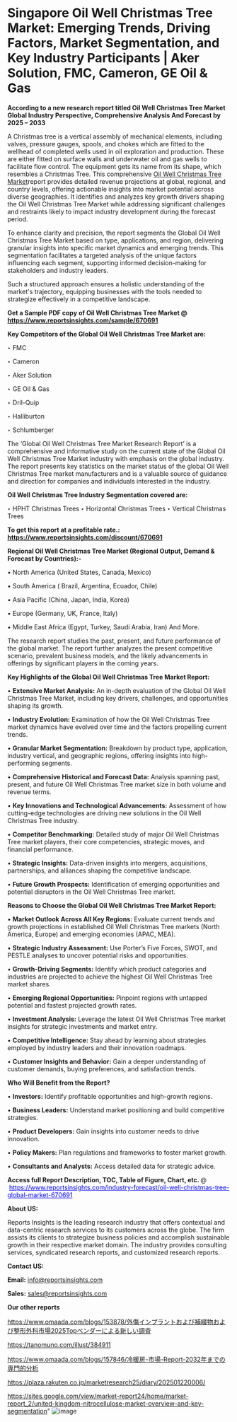 # Singapore Oil Well Christmas Tree Market: Emerging Trends, Driving Factors, Market Segmentation, and Key Industry Participants | Aker Solution, FMC, Cameron, GE Oil & Gas

<strong>According to a new research report titled Oil Well Christmas Tree Market Global Industry Perspective, Comprehensive Analysis And Forecast by 2025 – 2033</strong>

A Christmas tree is a vertical assembly of mechanical elements, including valves, pressure gauges, spools, and chokes which are fitted to the wellhead of completed wells used in oil exploration and production. These are either fitted on surface walls and underwater oil and gas wells to facilitate flow control. The equipment gets its name from its shape, which resembles a Christmas Tree. This comprehensive <a href=https://www.reportsinsights.com/sample/670691>Oil Well Christmas Tree Market</a>report provides detailed revenue projections at global, regional, and country levels, offering actionable insights into market potential across diverse geographies. It identifies and analyzes key growth drivers shaping the Oil Well Christmas Tree Market while addressing significant challenges and restraints likely to impact industry development during the forecast period.

To enhance clarity and precision, the report segments the Global Oil Well Christmas Tree Market based on type, applications, and region, delivering granular insights into specific market dynamics and emerging trends. This segmentation facilitates a targeted analysis of the unique factors influencing each segment, supporting informed decision-making for stakeholders and industry leaders.

Such a structured approach ensures a holistic understanding of the market's trajectory, equipping businesses with the tools needed to strategize effectively in a competitive landscape.

<strong>Get a Sample PDF copy of Oil Well Christmas Tree Market </strong><strong>@<a href=https://www.reportsinsights.com/sample/670691 style=color:#0000ff;> https://www.reportsinsights.com/sample/670691</a></strong></font>

<strong>Key Competitors of the Global Oil Well Christmas Tree Market are:</strong>

‣ FMC

‣ Cameron

‣ Aker Solution

‣ GE Oil & Gas

‣ Dril-Quip

‣ Halliburton

‣ Schlumberger

The ‘Global Oil Well Christmas Tree Market Research Report’ is a comprehensive and informative study on the current state of the Global Oil Well Christmas Tree Market industry with emphasis on the global industry. The report presents key statistics on the market status of the global Oil Well Christmas Tree market manufacturers and is a valuable source of guidance and direction for companies and individuals interested in the industry.

<strong>Oil Well Christmas Tree Industry Segmentation covered are:</strong>

‣ HPHT Christmas Trees
‣ Horizontal Christmas Trees
‣ Vertical Christmas Trees

<strong>To get this report at a profitable rate.: <a href=https://www.reportsinsights.com/discount/670691 style=color:#0000ff;>https://www.reportsinsights.com/discount/670691</a></strong></font>

<strong>Regional Oil Well Christmas Tree Market (Regional Output, Demand &amp; Forecast by Countries):-</strong>

• North America (United States, Canada, Mexico)

• South America ( Brazil, Argentina, Ecuador, Chile)

• Asia Pacific (China, Japan, India, Korea)

• Europe (Germany, UK, France, Italy)

• Middle East Africa (Egypt, Turkey, Saudi Arabia, Iran) And More.

The research report studies the past, present, and future performance of the global market. The report further analyzes the present competitive scenario, prevalent business models, and the likely advancements in offerings by significant players in the coming years.

<strong>Key Highlights of the Global Oil Well Christmas Tree Market Report:</strong>

• <strong>Extensive Market Analysis:</strong> An in-depth evaluation of the Global Oil Well Christmas Tree Market, including key drivers, challenges, and opportunities shaping its growth.

• <strong>Industry Evolution:</strong> Examination of how the Oil Well Christmas Tree market dynamics have evolved over time and the factors propelling current trends.

• <strong>Granular Market Segmentation:</strong> Breakdown by product type, application, industry vertical, and geographic regions, offering insights into high-performing segments.

• <strong>Comprehensive Historical and Forecast Data:</strong> Analysis spanning past, present, and future Oil Well Christmas Tree market size in both volume and revenue terms.

• <strong>Key Innovations and Technological Advancements:</strong> Assessment of how cutting-edge technologies are driving new solutions in the Oil Well Christmas Tree industry.

• <strong>Competitor Benchmarking:</strong> Detailed study of major Oil Well Christmas Tree market players, their core competencies, strategic moves, and financial performance.

• <strong>Strategic Insights:</strong> Data-driven insights into mergers, acquisitions, partnerships, and alliances shaping the competitive landscape.

• <strong>Future Growth Prospects:</strong> Identification of emerging opportunities and potential disruptors in the Oil Well Christmas Tree market.

<strong>Reasons to Choose the Global Oil Well Christmas Tree Market Report:</strong>

• <strong>Market Outlook Across All Key Regions:</strong> Evaluate current trends and growth projections in established Oil Well Christmas Tree markets (North America, Europe) and emerging economies (APAC, MEA).

• <strong>Strategic Industry Assessment:</strong> Use Porter’s Five Forces, SWOT, and PESTLE analyses to uncover potential risks and opportunities.

• <strong>Growth-Driving Segments:</strong> Identify which product categories and industries are projected to achieve the highest Oil Well Christmas Tree market shares.

• <strong>Emerging Regional Opportunities:</strong> Pinpoint regions with untapped potential and fastest projected growth rates.

• <strong>Investment Analysis:</strong> Leverage the latest Oil Well Christmas Tree market insights for strategic investments and market entry.

• <strong>Competitive Intelligence:</strong> Stay ahead by learning about strategies employed by industry leaders and their innovation roadmaps.

• <strong>Customer Insights and Behavior:</strong> Gain a deeper understanding of customer demands, buying preferences, and satisfaction trends.

<strong>Who Will Benefit from the Report?</strong>

• <strong>Investors:</strong> Identify profitable opportunities and high-growth regions.

• <strong>Business Leaders:</strong> Understand market positioning and build competitive strategies.

• <strong>Product Developers:</strong> Gain insights into customer needs to drive innovation.

• <strong>Policy Makers:</strong> Plan regulations and frameworks to foster market growth.

• <strong>Consultants and Analysts:</strong> Access detailed data for strategic advice.
</ul>
<strong>Access full Report Description, TOC, Table of Figure, Chart, etc. </strong>@  <a href=https://www.reportsinsights.com/industry-forecast/oil-well-christmas-tree-global-market-670691 style=color:#0000ff;>https://www.reportsinsights.com/industry-forecast/oil-well-christmas-tree-global-market-670691</a></font>

<strong><strong>About US</strong>:</strong>

Reports Insights is the leading research industry that offers contextual and data-centric research services to its customers across the globe. The firm assists its clients to strategize business policies and accomplish sustainable growth in their respective market domain. The industry provides consulting services, syndicated research reports, and customized research reports.

<strong>Contact US:</strong>

<p class=""""><b>Email:</b> <a href=mailto:info@reportsinsights.com>info@reportsinsights.com</a></p>
<p class=""""><b>Sales:</b> <a href=mailto:sales@reportsinsights.com>sales@reportsinsights.com</a></p>

<strong>Our other reports</strong>

<a href=https://www.omaada.com/blogs/153878/外傷インプラントおよび補綴物および整形外科市場2025Topベンダーによる新しい調査>https://www.omaada.com/blogs/153878/外傷インプラントおよび補綴物および整形外科市場2025Topベンダーによる新しい調査</a>

<a href=https://tanomuno.com/illust/384911>https://tanomuno.com/illust/384911</a>

<a href=https://www.omaada.com/blogs/157846/冷暖房-市場-Report-2032年までの専門的分析>https://www.omaada.com/blogs/157846/冷暖房-市場-Report-2032年までの専門的分析</a>

<a href=https://plaza.rakuten.co.jp/marketresearch25/diary/202501220006/>https://plaza.rakuten.co.jp/marketresearch25/diary/202501220006/</a>

<a href=https://sites.google.com/view/market-report24/home/market-report_2/united-kingdom-nitrocellulose-market-overview-and-key-segmentation>https://sites.google.com/view/market-report24/home/market-report_2/united-kingdom-nitrocellulose-market-overview-and-key-segmentation</a>"
![image](https://github.com/user-attachments/assets/dd4c0c3b-6de2-4229-aee7-c37ad6776d5e)
